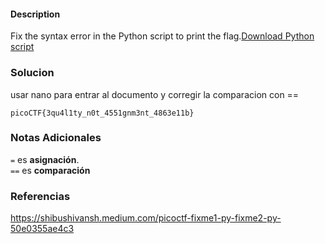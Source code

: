 #### Description

Fix the syntax error in the Python script to print the flag.[Download Python script](https://artifacts.picoctf.net/c/5/fixme2.py)
### Solucion

usar nano para entrar al documento y corregir la comparacion con ==

```
picoCTF{3qu4l1ty_n0t_4551gnm3nt_4863e11b}
```
### Notas Adicionales
`=` es **asignación**.    
`==` es **comparación**
### Referencias
https://shibushivansh.medium.com/picoctf-fixme1-py-fixme2-py-50e0355ae4c3

